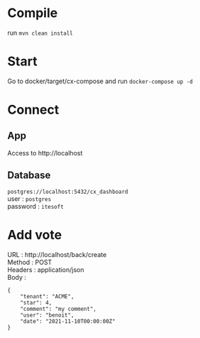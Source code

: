 # Compile
run `mvn clean install`

# Start
Go to docker/target/cx-compose and run `docker-compose up -d`

# Connect
## App
Access to http://localhost

## Database
`postgres://localhost:5432/cx_dashboard` \
user : `postgres` \
password : `itesoft`

# Add vote
URL : http://localhost/back/create \
Method : POST \
Headers : application/json \
Body :
```
{
    "tenant": "ACME",
    "star": 4,
    "comment": "my comment",
    "user": "benoit",
    "date": "2021-11-10T00:00:00Z"
}
```